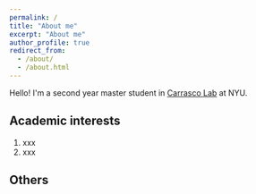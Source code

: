 ```yaml
---
permalink: /
title: "About me"
excerpt: "About me"
author_profile: true
redirect_from: 
  - /about/
  - /about.html
---
```


Hello! I'm a second year master student in [Carrasco Lab](https://carrascolab.hosting.nyu.edu/) at NYU.

Academic interests
------
1. xxx
2. xxx

Others
------
